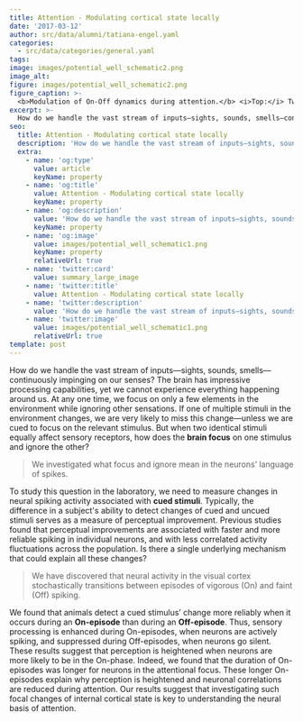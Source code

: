 ```yaml
---
title: Attention - Modulating cortical state locally
date: '2017-03-12'
author: src/data/alumni/tatiana-engel.yaml
categories:
  - src/data/categories/general.yaml
tags:
image: images/potential_well_schematic2.png
image_alt:
figure: images/potential_well_schematic2.png
figure_caption: >-
  <b>Modulation of On-Off dynamics during attention.</b> <i>Top:</i> Two sites in visual area V4 corresponding to attended (orange ellipse) and unattended (black ellipse) retinotopic locations. <i>Middle:</i> Episodes of vigorous (On) and faint (Off) spiking are apparent in activity recorded from the attended location with a 16-channel multielectrode array. Spikes recorded on each channel during On and Off episodes are depicted by green or magenta ticks, respectively, in the corresponding row of the raster plot. <i>Bottom:</i> Same as Middle but for the unattended location. On average, On-phases are slightly longer in the attended location than in the unattended location.
excerpt: >-
  How do we handle the vast stream of inputs—sights, sounds, smells—continuously impinging on our senses?
seo:
  title: Attention - Modulating cortical state locally
  description: 'How do we handle the vast stream of inputs—sights, sounds, smells—continuously impinging on our senses?'
  extra:
    - name: 'og:type'
      value: article
      keyName: property
    - name: 'og:title'
      value: Attention - Modulating cortical state locally
      keyName: property
    - name: 'og:description'
      value: 'How do we handle the vast stream of inputs—sights, sounds, smells—continuously impinging on our senses?'
      keyName: property
    - name: 'og:image'
      value: images/potential_well_schematic1.png
      keyName: property
      relativeUrl: true
    - name: 'twitter:card'
      value: summary_large_image
    - name: 'twitter:title'
      value: Attention - Modulating cortical state locally
    - name: 'twitter:description'
      value: 'How do we handle the vast stream of inputs—sights, sounds, smells—continuously impinging on our senses?'
    - name: 'twitter:image'
      value: images/potential_well_schematic1.png
      relativeUrl: true
template: post
---
```

How do we handle the vast stream of inputs—sights, sounds, smells—continuously impinging on our senses? The brain has impressive processing capabilities, yet we cannot experience everything happening around us. At any one time, we focus on only a few elements in the environment while ignoring other sensations. If one of multiple stimuli in the environment changes, we are very likely to miss this change—unless we are cued to focus on the relevant stimulus. But when two identical stimuli equally affect sensory receptors, how does the **brain focus** on one stimulus and ignore the other?

> We investigated what focus and ignore mean in the neurons’ language of spikes.

To study this question in the laboratory, we need to measure changes in neural spiking activity associated with **cued stimuli**. Typically, the difference in a subject's ability to detect changes of cued and uncued stimuli serves as a measure of perceptual improvement. Previous studies found that perceptual improvements are associated with faster and more reliable spiking in individual neurons, and with less correlated activity fluctuations across the population. Is there a single underlying mechanism that could explain all these changes?

> We have discovered that neural activity in the visual cortex stochastically transitions between episodes of vigorous (On) and faint (Off) spiking.

We found that animals detect a cued stimulus’ change more reliably when it occurs during an **On-episode** than during an **Off-episode**. Thus, sensory processing is enhanced during On-episodes, when neurons are actively spiking, and suppressed during Off-episodes, when neurons go silent. These results suggest that perception is heightened when neurons are more likely to be in the On-phase. Indeed, we found that the duration of On-episodes was longer for neurons in the attentional focus. These longer On-episodes explain why perception is heightened and neuronal correlations are reduced during attention. Our results suggest that investigating such focal changes of internal cortical state is key to understanding the neural basis of attention.
